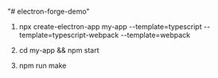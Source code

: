"# electron-forge-demo" 

1. npx create-electron-app my-app
    --template=typescript
    --template=typescript-webpack
    --template=webpack

2. cd my-app && npm start

3. npm run make
